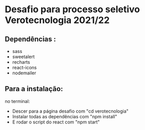 # Desafio para processo seletivo Verotecnologia 2021/22

## Dependências :
  - sass
  - sweetalert
  - recharts
  - react-icons
  - nodemailer
## Para a instalação:
  no terminal: 
  - Descer para a página desafio com "cd verotecnologia"
  - Instalar todas as dependências com "npm install"
  - E rodar o script do react com "npm start"
